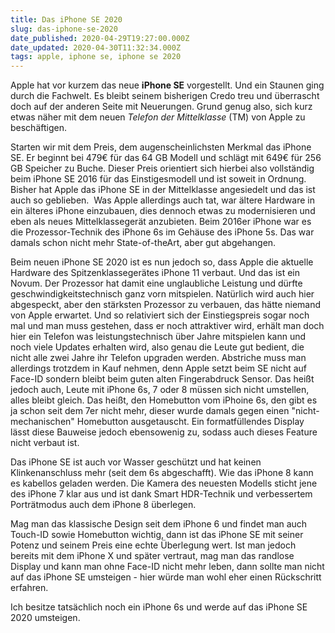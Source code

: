 ```yaml
---
title: Das iPhone SE 2020
slug: das-iphone-se-2020
date_published: 2020-04-29T19:27:00.000Z
date_updated: 2020-04-30T11:32:34.000Z
tags: apple, iphone se, iphone se 2020
---
```


Apple hat vor kurzem das neue **iPhone SE** vorgestellt. Und ein Staunen ging durch die Fachwelt. Es bleibt seinem bisherigen Credo treu und überrascht doch auf der anderen Seite mit Neuerungen. Grund genug also, sich kurz etwas näher mit dem neuen *Telefon der Mittelklasse* (TM) von Apple zu beschäftigen.

Starten wir mit dem Preis, dem augenscheinlichsten Merkmal das iPhone SE. Er beginnt bei 479€ für das 64 GB Modell und schlägt mit 649€ für 256 GB Speicher zu Buche. Dieser Preis orientiert sich hierbei also vollständig beim iPhone SE 2016 für das Einstigesmodell und ist soweit in Ordnung. Bisher hat Apple das iPhone SE in der Mittelklasse angesiedelt und das ist auch so geblieben.  Was Apple allerdings auch tat, war ältere Hardware in ein älteres iPhone einzubauen, dies dennoch etwas zu modernisieren und eben als neues Mittelklassegerät anzubieten. Beim 2016er iPhone war es die Prozessor-Technik des iPhone 6s im Gehäuse des iPhone 5s. Das war damals schon nicht mehr State-of-theArt, aber gut abgehangen.

Beim neuen iPhone SE 2020 ist es nun jedoch so, dass Apple die aktuelle Hardware des Spitzenklassegerätes iPhone 11 verbaut. Und das ist ein Novum. Der Prozessor hat damit eine unglaubliche Leistung und dürfte geschwindigkeitstechnisch ganz vorn mitspielen. Natürlich wird auch hier abgespeckt, aber den stärksten Prozessor zu verbauen, das hätte niemand von Apple erwartet. Und so relativiert sich der Einstiegspreis sogar noch mal und man muss gestehen, dass er noch attraktiver wird, erhält man doch hier ein Telefon was leistungstechnisch über Jahre mitspielen kann und noch viele Updates erhalten wird, also genau die Leute gut bedient, die nicht alle zwei Jahre ihr Telefon upgraden werden. Abstriche muss man allerdings trotzdem in Kauf nehmen, denn Apple setzt beim SE nicht auf Face-ID sondern bleibt beim guten alten Fingerabdruck Sensor. Das heißt jedoch auch, Leute mit iPhone 6s, 7 oder 8 müssen sich nicht umstellen, alles bleibt gleich. Das heißt, den Homebutton vom iPhoine 6s, den gibt es ja schon seit dem 7er nicht mehr, dieser wurde damals gegen einen "nicht-mechanischen" Homebutton ausgetauscht. Ein formatfüllendes Display lässt diese Bauweise jedoch ebensowenig zu, sodass auch dieses Feature nicht verbaut ist. 

Das iPhone SE ist auch vor Wasser geschützt und hat keinen Klinkenanschluss mehr (seit dem 6s abgeschafft). Wie das iPhone 8 kann es kabellos geladen werden. Die Kamera des neuesten Modells sticht jene des iPhone 7 klar aus und ist dank Smart HDR-Technik und verbessertem Porträtmodus auch dem iPhone 8 überlegen.

Mag man das klassische Design seit dem iPhone 6 und findet man auch Touch-ID sowie Homebutton wichtig, dann ist das iPhone SE mit seiner Potenz und seinem Preis eine echte Überlegung wert. Ist man jedoch bereits mit dem iPhone X und später vertraut, mag man das randlose Display und kann man ohne Face-ID nicht mehr leben, dann sollte man nicht auf das iPhone SE umsteigen - hier würde man wohl eher einen Rückschritt erfahren.

Ich besitze tatsächlich noch ein iPhone 6s und werde auf das iPhone SE 2020 umsteigen.
